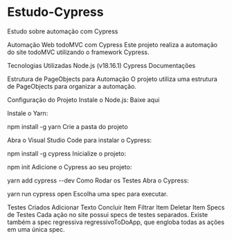 # Estudo-Cypress
Estudo sobre automação com Cypress

Automação Web todoMVC com Cypress
Este projeto realiza a automação do site todoMVC utilizando o framework Cypress.

Tecnologias Utilizadas
Node.js (v18.16.1)
Cypress
Documentações

Estrutura de PageObjects para Automação
O projeto utiliza uma estrutura de PageObjects para organizar a automação.

Configuração do Projeto
Instale o Node.js: Baixe aqui

Instale o Yarn:

npm install -g yarn
Crie a pasta do projeto

Abra o Visual Studio Code para instalar o Cypress:

npm install -g cypress
Inicialize o projeto:

npm init
Adicione o Cypress ao seu projeto:

yarn add cypress --dev
Como Rodar os Testes
Abra o Cypress:

yarn run cypress open
Escolha uma spec para executar.

Testes Criados
Adicionar Texto
Concluir Item
Filtrar Item
Deletar Item
Specs de Testes
Cada ação no site possui specs de testes separados.
Existe também a spec regressiva regressivoToDoApp, que engloba todas as ações em uma única spec.
